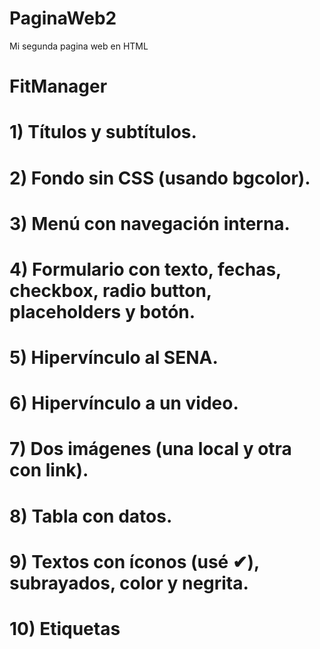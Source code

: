 # PaginaWeb2
Mi segunda pagina web en HTML
# FitManager
# 1) Títulos y subtítulos.
# 2) Fondo sin CSS (usando bgcolor).
# 3) Menú con navegación interna.
# 4) Formulario con texto, fechas, checkbox, radio button, placeholders y botón.
# 5) Hipervínculo al SENA.
# 6) Hipervínculo a un video.
# 7) Dos imágenes (una local y otra con link).
# 8) Tabla con datos.
# 9) Textos con íconos (usé ✔), subrayados, color y negrita.
# 10) Etiquetas <header> <footer> <meta> <title>.
